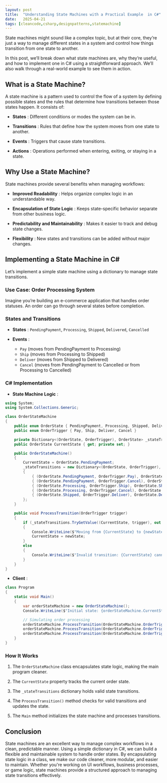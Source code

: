 ```yaml
---
layout: post
title:  "Understanding State Machines with a Practical Example  in C#"
date:   2025-04-21
tags: [cleancode,csharp,designpatterns,statemachine]
---
```

State machines might sound like a complex topic, but at their core, they’re just a way to manage different states in a system and control how things transition from one state to another. 

In this post, we’ll break down what state machines are, why they’re useful, and how to implement one in C# using a straightforward approach. We’ll also walk through a real-world example to see them in action.

## What is a State Machine?

A state machine is a pattern used to control the flow of a system by defining possible states and the rules that determine how transitions between those states happen. It consists of:

- **States** : Different conditions or modes the system can be in.

- **Transitions** : Rules that define how the system moves from one state to another.

- **Events** : Triggers that cause state transitions.

- **Actions** : Operations performed when entering, exiting, or staying in a state.


## Why Use a State Machine?

State machines provide several benefits when managing workflows:

- **Improved Readability** : Helps organize complex logic in an understandable way.

- **Encapsulation of State Logic** : Keeps state-specific behavior separate from other business logic.

- **Predictability and Maintainability** : Makes it easier to track and debug state changes.

- **Flexibility** : New states and transitions can be added without major changes.
 

## Implementing a State Machine in C&#35;

Let’s implement a simple state machine using a dictionary to manage state transitions.


### Use Case: Order Processing System

Imagine you’re building an e-commerce application that handles order statuses. An order can go through several states before completion.

### States and Transitions

- **States** : `PendingPayment`, `Processing`, `Shipped`, `Delivered`, `Cancelled`

- **Events** : 
   - `Pay` (moves from PendingPayment to Processing)
   - `Ship` (moves from Processing to Shipped)
   - `Deliver` (moves from Shipped to Delivered)
   - `Cancel` (moves from PendingPayment to Cancelled or from Processing to Cancelled)

### C# Implementation

-  **State Machine Logic** :

```csharp
using System;
using System.Collections.Generic;

class OrderStateMachine
{
    public enum OrderState { PendingPayment, Processing, Shipped, Delivered, Cancelled }
    public enum OrderTrigger { Pay, Ship, Deliver, Cancel }

    private Dictionary<(OrderState, OrderTrigger), OrderState> _stateTransitions;
    public OrderState CurrentState { get; private set; }

    public OrderStateMachine()
    {
        CurrentState = OrderState.PendingPayment;
        _stateTransitions = new Dictionary<(OrderState, OrderTrigger), OrderState>
        {
            { (OrderState.PendingPayment, OrderTrigger.Pay), OrderState.Processing },
            { (OrderState.PendingPayment, OrderTrigger.Cancel), OrderState.Cancelled },
            { (OrderState.Processing, OrderTrigger.Ship), OrderState.Shipped },
            { (OrderState.Processing, OrderTrigger.Cancel), OrderState.Cancelled },
            { (OrderState.Shipped, OrderTrigger.Deliver), OrderState.Delivered }
        };
    }

    public void ProcessTransition(OrderTrigger trigger)
    {
        if (_stateTransitions.TryGetValue((CurrentState, trigger), out OrderState newState))
        {
            Console.WriteLine($"Moving from {CurrentState} to {newState} due to {trigger}");
            CurrentState = newState;
        }
        else
        {
            Console.WriteLine($"Invalid transition: {CurrentState} cannot handle {trigger}");
        }
    }
}
```

  

-  **Client** :

```csharp
class Program
{
    static void Main()
    {
        var orderStateMachine = new OrderStateMachine();
        Console.WriteLine($"Initial state: {orderStateMachine.CurrentState}");

        // Simulating order processing
        orderStateMachine.ProcessTransition(OrderStateMachine.OrderTrigger.Pay);
        orderStateMachine.ProcessTransition(OrderStateMachine.OrderTrigger.Ship);
        orderStateMachine.ProcessTransition(OrderStateMachine.OrderTrigger.Deliver);
    }
}
```


### How It Works

1. The `OrderStateMachine` class encapsulates state logic, making the main program cleaner.

2. The `CurrentState` property tracks the current order state.

3. The `_stateTransitions` dictionary holds valid state transitions.

4. The `ProcessTransition()` method checks for valid transitions and updates the state.

5. The `Main` method initializes the state machine and processes transitions.

  

## Conclusion

State machines are an excellent way to manage complex workflows in a clean, predictable manner. Using a simple dictionary in C#, we can build a flexible and maintainable system to handle order states. By encapsulating state logic in a class, we make our code cleaner, more modular, and easier to maintain. Whether you're working on UI workflows, business processes, or game logic, state machines provide a structured approach to managing state transitions effectively.